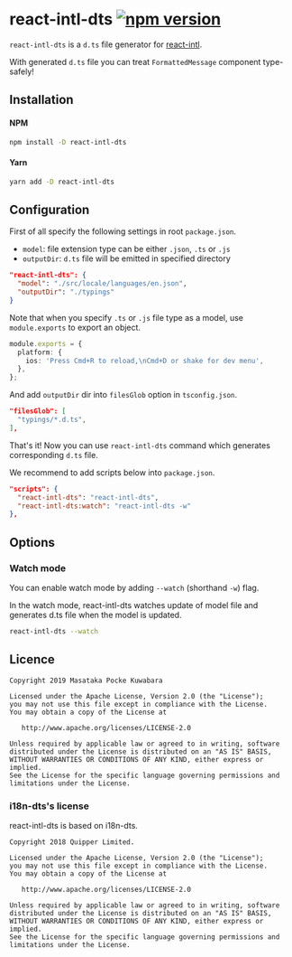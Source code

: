 # react-intl-dts [![npm version](https://badge.fury.io/js/react-intl-dts.svg)](https://badge.fury.io/js/react-intl-dts)

`react-intl-dts` is a `d.ts` file generator for [react-intl](https://github.com/yahoo/react-intl).

With generated `d.ts` file you can treat `FormattedMessage` component type-safely!

## Installation

#### NPM

```sh
npm install -D react-intl-dts
```

#### Yarn

```sh
yarn add -D react-intl-dts
```

## Configuration

First of all specify the following settings in root `package.json`.

- `model`: file extension type can be either `.json`, `.ts` or `.js`
- `outputDir`: `d.ts` file will be emitted in specified directory

```json
"react-intl-dts": {
  "model": "./src/locale/languages/en.json",
  "outputDir": "./typings"
}
```

Note that when you specify `.ts` or `.js` file type as a model, use `module.exports` to export an object.

```ts
module.exports = {
  platform: {
    ios: 'Press Cmd+R to reload,\nCmd+D or shake for dev menu',
  },
};
```

And add `outputDir` dir into `filesGlob` option in `tsconfig.json`.

```json
"filesGlob": [
  "typings/*.d.ts",
],
```

That's it! Now you can use `react-intl-dts` command which generates corresponding `d.ts` file.

We recommend to add scripts below into `package.json`.

```json
"scripts": {
  "react-intl-dts": "react-intl-dts",
  "react-intl-dts:watch": "react-intl-dts -w"
},
```

## Options

### Watch mode

You can enable watch mode by adding `--watch` (shorthand `-w`) flag.

In the watch mode, react-intl-dts watches update of model file and generates d.ts file when the model is updated.

```sh
react-intl-dts --watch
```

## Licence

```
Copyright 2019 Masataka Pocke Kuwabara

Licensed under the Apache License, Version 2.0 (the "License");
you may not use this file except in compliance with the License.
You may obtain a copy of the License at

   http://www.apache.org/licenses/LICENSE-2.0

Unless required by applicable law or agreed to in writing, software
distributed under the License is distributed on an "AS IS" BASIS,
WITHOUT WARRANTIES OR CONDITIONS OF ANY KIND, either express or implied.
See the License for the specific language governing permissions and
limitations under the License.
```

### i18n-dts's license

react-intl-dts is based on i18n-dts.

```
Copyright 2018 Quipper Limited.

Licensed under the Apache License, Version 2.0 (the "License");
you may not use this file except in compliance with the License.
You may obtain a copy of the License at

   http://www.apache.org/licenses/LICENSE-2.0

Unless required by applicable law or agreed to in writing, software
distributed under the License is distributed on an "AS IS" BASIS,
WITHOUT WARRANTIES OR CONDITIONS OF ANY KIND, either express or implied.
See the License for the specific language governing permissions and
limitations under the License.
```
